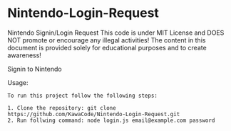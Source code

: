 # Nintendo-Login-Request
Nintendo Signin/Login Request
This code is under MIT License and DOES NOT promote or encourage any illegal activities! The content in this document is provided solely for educational purposes and to create awareness!

Signin to Nintendo

Usage:

```
To run this project follow the following steps:

1. Clone the repository: git clone https://github.com/KawaCode/Nintendo-Login-Request.git
2. Run follwing command: node login.js email@example.com password
